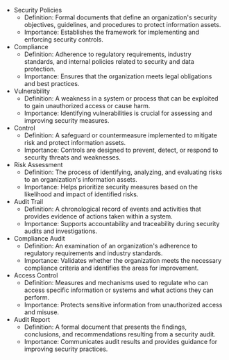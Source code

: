 - Security Policies
	- Definition: Formal documents that define an organization's security objectives, guidelines, and procedures to protect information assets.
	- Importance: Establishes the framework for implementing and enforcing security controls.
- Compliance
	- Definition: Adherence to regulatory requirements, industry standards, and internal policies related to security and data protection.
	- Importance: Ensures that the organization meets legal obligations and best practices.
- Vulnerability
	- Definition: A weakness in a system or process that can be exploited to gain unauthorized access or cause harm.
	- Importance: Identifying vulnerabilities is crucial for assessing and improving security measures.
- Control
	- Definition: A safeguard or countermeasure implemented to mitigate risk and protect information assets.
	- Importance: Controls are designed to prevent, detect, or respond to security threats and weaknesses.
- Risk Assessment
	- Definition: The process of identifying, analyzing, and evaluating risks to an organization's information assets.
	- Importance: Helps prioritize security measures based on the likelihood and impact of identified risks.
- Audit Trail
	- Definition: A chronological record of events and activities that provides evidence of actions taken within a system.
	- Importance: Supports accountability and traceability during security audits and investigations.
- Compliance Audit
	- Definition: An examination of an organization's adherence to regulatory requirements and industry standards.
	- Importance: Validates whether the organization meets the necessary compliance criteria and identifies the areas for improvement.
- Access Control
	- Definition: Measures and mechanisms used to regulate who can access specific information or systems and what actions they can perform.
	- Importance: Protects sensitive information from unauthorized access and misuse.
- Audit Report
	- Definition: A formal document that presents the findings, conclusions, and recommendations resulting from a security audit.
	- Importance: Communicates audit results and provides guidance for improving security practices.